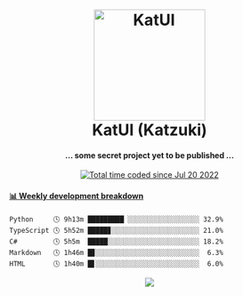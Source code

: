 <h1 align="center">
  <img src="https://kokecacao.me/static/img/katzuki.png" alt="KatUI" width="200">
  <br>KatUI (Katzuki)<br>
</h1>

<h4 align="center">... some secret project yet to be published ...</h4>

<p align="center">
  <a href="https://wakatime.com/@5d39136d-911d-4ceb-9dae-178d9dbef0cd"><img src="https://wakatime.com/badge/user/5d39136d-911d-4ceb-9dae-178d9dbef0cd.svg" alt="Total time coded since Jul 20 2022" /></a>
</p>

<!-- waka-box start -->
#### <a href="https://gist.github.com/5db7183a9e07f1193716cb2b94e5d0e1" target="_blank">📊 Weekly development breakdown</a>
```text
Python     🕓 9h13m █████████▏░░░░░░░░░░░░░░░░░░ 32.9%
TypeScript 🕓 5h52m █████▊░░░░░░░░░░░░░░░░░░░░░░ 21.0%
C#         🕓 5h5m  █████░░░░░░░░░░░░░░░░░░░░░░░ 18.2%
Markdown   🕓 1h46m █▊░░░░░░░░░░░░░░░░░░░░░░░░░░  6.3%
HTML       🕓 1h40m █▋░░░░░░░░░░░░░░░░░░░░░░░░░░  6.0%
```
<!-- Powered by https://github.com/YouEclipse/waka-box-go . -->
<!-- waka-box end -->

<p align="center">
  <img src="https://count.getloli.com/get/@:koke_cacao?theme=rule34">
</p>
